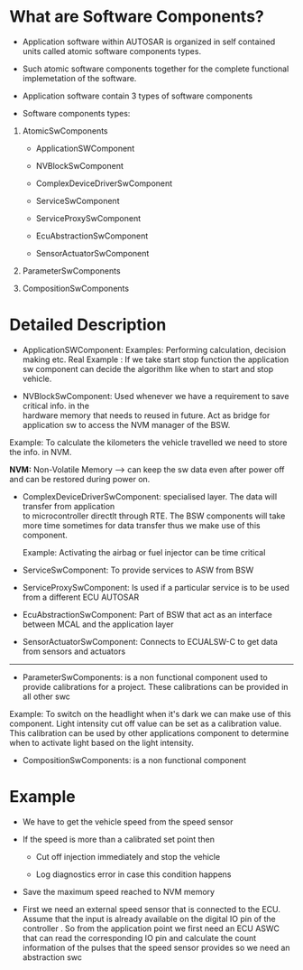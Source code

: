 # What are Software Components?

- Application software within AUTOSAR is organized in self contained units called atomic 
  software components types.
  
- Such atomic software components together for the complete functional implemetation of the 
  software.

- Application software contain 3 types of software components

- Software components types:

 1. AtomicSwComponents

    - ApplicationSWComponent
      
    - NVBlockSwComponent

    - ComplexDeviceDriverSwComponent

    - ServiceSwComponent

    - ServiceProxySwComponent

    - EcuAbstractionSwComponent

    - SensorActuatorSwComponent

2. ParameterSwComponents

3. CompositionSwComponents


# Detailed Description

- ApplicationSWComponent: Examples: Performing calculation, decision making etc.
  Real Example : If we take start stop function the application sw component can decide the 
  algorithm like when to start and stop vehicle.

- NVBlockSwComponent: Used whenever we have a requirement to save critical info. in the       
  hardware memory that needs to reused in future. Act as bridge for application sw to access 
  the NVM manager of the BSW. 

Example: To calculate the kilometers the vehicle travelled we need to store the info. in NVM.

**NVM:** Non-Volatile Memory --> can keep the sw data even after power off and can be restored 
         during power on. 

- ComplexDeviceDriverSwComponent: specialised layer. The data will transfer from application   
  to microcontroller directlt through RTE. The BSW components will take more time sometimes 
  for data transfer thus we make use of this component.
  
  Example: Activating the airbag or fuel injector can be time critical

- ServiceSwComponent: To provide services to ASW from BSW

- ServiceProxySwComponent: Is used if a particular service is to be used from a different ECU 
  AUTOSAR

- EcuAbstractionSwComponent: Part of BSW that act as an interface between MCAL and the 
  application layer 

- SensorActuatorSwComponent: Connects to ECUALSW-C to get data from sensors and actuators
----------------------------------------------------

- ParameterSwComponents: is a non functional component used to provide calibrations for a project. These calibrations can 
  be provided in all other swc

Example: To switch on the headlight when it's dark we can make use of this component. Light intensity cut off value can be set as a calibration value. This calibration can be used by other applications component to determine when to activate light based on the light intensity.

- CompositionSwComponents: is a non functional component 


# Example 

- We have to get the vehicle speed from the speed sensor 

- If the speed is more than a calibrated set point then

   - Cut off injection immediately and stop the vehicle 
   
   - Log diagnostics error in case this condition happens

- Save the maximum speed reached to NVM memory


- First we need an external speed sensor that is connected to the ECU. Assume that the input 
  is already available on the digital IO pin of the controller . So from the application 
  point we first need an ECU ASWC that can read the corresponding IO pin and calculate the 
  count information of the pulses that the speed sensor provides so we need an abstraction swc
























